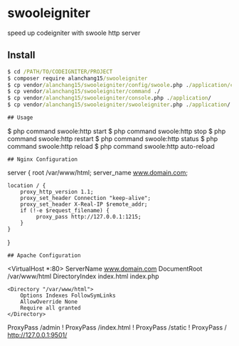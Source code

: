 # swooleigniter
speed up codeigniter with swoole http server

## Install

```cmd
$ cd /PATH/TO/CODEIGNITER/PROJECT
$ composer require alanchang15/swooleigniter
$ cp vendor/alanchang15/swooleigniter/config/swoole.php ./application/config/
$ cp vendor/alanchang15/swooleigniter/command ./
$ cp vendor/alanchang15/swooleigniter/console.php ./application/
$ cp vendor/alanchang15/swooleigniter/swooleigniter.php ./application/

## Usage
```
$ php command swoole:http start
$ php command swoole:http stop
$ php command swoole:http restart
$ php command swoole:http status
$ php command swoole:http reload
$ php command swoole:http auto-reload
```
## Nginx Configuration
```
server {
    root /var/www/html;
    server_name www.domain.com;

    location / {
        proxy_http_version 1.1;
        proxy_set_header Connection "keep-alive";
        proxy_set_header X-Real-IP $remote_addr;
        if (!-e $request_filename) {
             proxy_pass http://127.0.0.1:1215;
        }
    }
}
```
## Apache Configuration

```
<VirtualHost *:80>
    ServerName www.domain.com
    DocumentRoot /var/www/html
    DirectoryIndex index.html index.php

    <Directory "/var/www/html">
        Options Indexes FollowSymLinks
        AllowOverride None
        Require all granted
    </Directory>

   ProxyPass /admin !
   ProxyPass /index.html !
   ProxyPass /static !
   ProxyPass / http://127.0.0.1:9501/
</VirtualHost>
